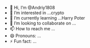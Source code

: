 - 👋 Hi, I’m @Andriy1808
- 👀 I’m interested in ...crypto
- 🌱 I’m currently learning ...Harry Poter
- 💞️ I’m looking to collaborate on ...
- 📫 How to reach me ...
- 😄 Pronouns: ...
- ⚡ Fun fact: ...

<!---
Andriy1808/Andriy1808 is a ✨ special ✨ repository because its `README.md` (this file) appears on your GitHub profile.
You can click the Preview link to take a look at your changes.
--->

